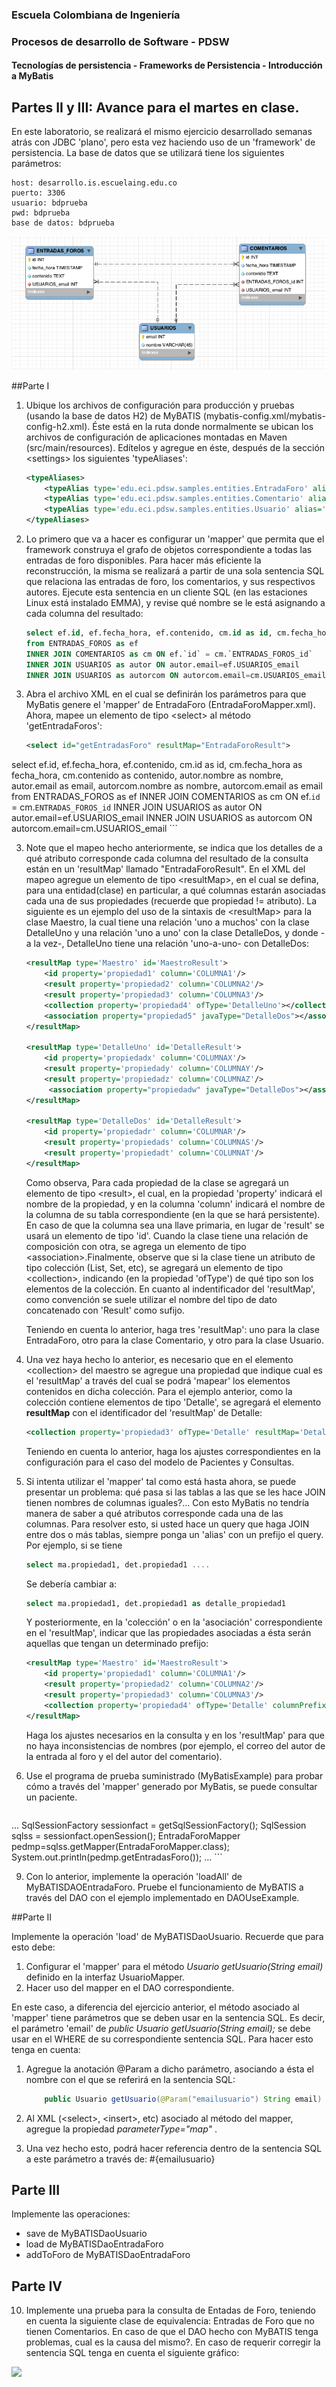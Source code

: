 ### Escuela Colombiana de Ingeniería
### Procesos de desarrollo de Software - PDSW
#### Tecnologías de persistencia - Frameworks de Persistencia - Introducción a MyBatis

## Partes II y III: Avance para el martes en clase.


En este laboratorio, se realizará el mismo ejercicio desarrollado semanas atrás con JDBC 'plano', pero esta vez haciendo uso de un 'framework' de persistencia. La base de datos que se utilizará tiene los siguientes parámetros:

	host: desarrollo.is.escuelaing.edu.co
	puerto: 3306
	usuario: bdprueba
	pwd: bdprueba
	base de datos: bdprueba

![](img/FORUMS_MODEL.png)

##Parte I

1. Ubique los archivos de configuración para producción y pruebas (usando la base de datos H2) de MyBATIS (mybatis-config.xml/mybatis-config-h2.xml). Éste está en la ruta donde normalmente se ubican los archivos de configuración de aplicaciones montadas en Maven (src/main/resources). Edítelos y agregue en éste, después de la sección &lt;settings&gt; los siguientes 'typeAliases':

	```xml
    <typeAliases>
        <typeAlias type='edu.eci.pdsw.samples.entities.EntradaForo' alias='EntradaForo'/>
        <typeAlias type='edu.eci.pdsw.samples.entities.Comentario' alias='Comentario'/>
        <typeAlias type='edu.eci.pdsw.samples.entities.Usuario' alias='Usuario'/>
    </typeAliases>             
	```

2. Lo primero que va a hacer es configurar un 'mapper' que permita que el framework construya el grafo de objetos correspondiente a todas las entradas de foro disponibles. Para hacer más eficiente la reconstrucción, la misma se realizará a partir de una sola sentencia SQL que relaciona las entradas de foro, los comentarios, y sus respectivos autores. Ejecute esta sentencia en un cliente SQL (en las estaciones Linux está instalado EMMA), y revise qué nombre se le está asignando a cada columna del resultado:

	```sql
	select ef.id, ef.fecha_hora, ef.contenido, cm.id as id, cm.fecha_hora as fecha_hora, cm.contenido as contenido, 	autor.nombre as nombre, autor.email as email, autorcom.nombre as nombre,  autorcom.email as emai 
	from ENTRADAS_FOROS as ef 
	INNER JOIN COMENTARIOS as cm ON ef.`id` = cm.`ENTRADAS_FOROS_id` 
	INNER JOIN USUARIOS as autor ON autor.email=ef.USUARIOS_email 
	INNER JOIN USUARIOS as autorcom ON autorcom.email=cm.USUARIOS_email
	```

2. Abra el archivo XML en el cual se definirán los parámetros para que MyBatis genere el 'mapper' de EntradaForo (EntradaForoMapper.xml). Ahora, mapee un elemento de tipo \<select> al método 'getEntradaForos':

	```xml
    <select id="getEntradasForo" resultMap="EntradaForoResult">
select ef.id, ef.fecha_hora, ef.contenido, cm.id as id, cm.fecha_hora as fecha_hora, cm.contenido as contenido, autor.nombre as nombre, autor.email as email, autorcom.nombre as nombre,  autorcom.email as email
from ENTRADAS_FOROS as ef 
INNER JOIN COMENTARIOS as cm ON ef.`id` = cm.`ENTRADAS_FOROS_id` 
INNER JOIN USUARIOS as autor ON autor.email=ef.USUARIOS_email
INNER JOIN USUARIOS as autorcom ON autorcom.email=cm.USUARIOS_email
    </select>
	```

3. Note que el mapeo hecho anteriormente, se indica que los detalles de a qué atributo corresponde cada columna del resultado de la consulta están en un 'resultMap' llamado "EntradaForoResult". En el XML del mapeo agregue un elemento de tipo &lt;resultMap&gt;, en el cual se defina, para una entidad(clase) en particular, a qué columnas estarán asociadas cada una de sus propiedades (recuerde que propiedad != atributo). La siguiente es un ejemplo del uso de la sintaxis de &lt;resultMap&gt; para la clase Maestro, la cual tiene una relación 'uno a muchos' con la clase DetalleUno y una relación 'uno a uno' con la clase DetalleDos, y donde -a la vez-, DetalleUno tiene una relación 'uno-a-uno- con DetalleDos:

	```xml
    <resultMap type='Maestro' id='MaestroResult'>
        <id property='propiedad1' column='COLUMNA1'/>
        <result property='propiedad2' column='COLUMNA2'/>
        <result property='propiedad3' column='COLUMNA3'/>  
        <collection property='propiedad4' ofType='DetalleUno'></collection>
		<association property="propiedad5" javaType="DetalleDos"></association>      
    </resultMap>

    <resultMap type='DetalleUno' id='DetalleResult'>
        <id property='propiedadx' column='COLUMNAX'/>
        <result property='propiedady' column='COLUMNAY'/>
        <result property='propiedadz' column='COLUMNAZ'/> 
		 <association property="propiedadw" javaType="DetalleDos"></association>      
    </resultMap>
    
    <resultMap type='DetalleDos' id='DetalleResult'>
        <id property='propiedadr' column='COLUMNAR'/>
        <result property='propiedads' column='COLUMNAS'/>
        <result property='propiedadt' column='COLUMNAT'/>        
    </resultMap>

	```

	Como observa, Para cada propiedad de la clase se agregará un elemento de tipo &lt;result&gt;, el cual, en la propiedad 'property' indicará el nombre de la propiedad, y en la columna 'column' indicará el nombre de la columna de su tabla correspondiente (en la que se hará persistente). En caso de que la columna sea una llave primaria, en lugar de 'result' se usará un elemento de tipo 'id'. Cuando la clase tiene una relación de composición con otra, se agrega un elemento de tipo &lt;association&gt;.Finalmente, observe que si la clase tiene un atributo de tipo colección (List, Set, etc), se agregará un elemento de tipo &lt;collection&gt;, indicando (en la propiedad 'ofType') de qué tipo son los elementos de la colección. En cuanto al indentificador del 'resultMap', como convención se suele utilizar el nombre del tipo de dato concatenado con 'Result' como sufijo.
	
	Teniendo en cuenta lo anterior, haga tres 'resultMap': uno para la clase EntradaForo, otro para la clase Comentario, y otro para la clase Usuario. 

5. Una vez haya hecho lo anterior, es necesario que en el elemento &lt;collection&gt; del maestro se agregue una propiedad que indique cual es el 'resultMap' a través del cual se podrá 'mapear' los elementos contenidos en dicha colección. Para el ejemplo anterior, como la colección contiene elementos de tipo 'Detalle', se agregará el elemento __resultMap__ con el identificador del 'resultMap' de Detalle:

	```xml
	<collection property='propiedad3' ofType='Detalle' resultMap='DetalleResult'></collection>
	```

	Teniendo en cuenta lo anterior, haga los ajustes correspondientes en la configuración para el caso del modelo de Pacientes y Consultas.

	
7. Si intenta utilizar el 'mapper' tal como está hasta ahora, se puede presentar un problema: qué pasa si las tablas a las que se les hace JOIN tienen nombres de columnas iguales?... Con esto MyBatis no tendría manera de saber a qué atributos corresponde cada una de las columnas. Para resolver esto, si usted hace un query que haga JOIN entre dos o más tablas, siempre ponga un 'alias' con un prefijo el query. Por ejemplo, si se tiene

	```sql	
	select ma.propiedad1, det.propiedad1 ....
	```	

	Se debería cambiar a:

	```sql		
	select ma.propiedad1, det.propiedad1 as detalle_propiedad1
	```

	Y posteriormente, en la 'colección' o en la 'asociación' correspondiente en el 'resultMap', indicar que las propiedades asociadas a ésta serán aquellas que tengan un determinado prefijo:


	```xml
    <resultMap type='Maestro' id='MaestroResult'>
        <id property='propiedad1' column='COLUMNA1'/>
        <result property='propiedad2' column='COLUMNA2'/>
        <result property='propiedad3' column='COLUMNA3'/>        
        <collection property='propiedad4' ofType='Detalle' columnPrefix='detalle_'></collection>
    </resultMap>
	```
	Haga los ajustes necesarios en la consulta y en los 'resultMap' para que no haya inconsistencias de nombres (por ejemplo, el correo del autor de la entrada al foro y el del autor del comentario).


8. Use el programa de prueba suministrado (MyBatisExample) para probar cómo a través del 'mapper' generado por MyBatis, se puede consultar un paciente. 

	```java	
...
SqlSessionFactory sessionfact = getSqlSessionFactory();
SqlSession sqlss = sessionfact.openSession();
EntradaForoMapper pedmp=sqlss.getMapper(EntradaForoMapper.class);
System.out.println(pedmp.getEntradasForo());
...
	```

9. Con lo anterior, implemente la operación 'loadAll' de MyBATISDAOEntradaForo. Pruebe el funcionamiento de MyBATIS a través del DAO con el ejemplo implementado en DAOUseExample.


##Parte II

Implemente la operación 'load' de MyBATISDaoUsuario. Recuerde que para esto debe:

1. Configurar el 'mapper' para el método _Usuario getUsuario(String email)_ definido en la interfaz UsuarioMapper.
2. Hacer uso del mapper en el DAO correspondiente.

En este caso, a diferencia del ejercicio anterior, el método asociado al 'mapper' tiene parámetros que se deben usar en la sentencia SQL. Es decir, el parámetro 'email' de  _public Usuario getUsuario(String email);_ se debe usar en el WHERE de su correspondiente sentencia SQL. Para hacer esto tenga en cuenta:

1. Agregue la anotación @Param a dicho parámetro, asociando a ésta el nombre con el que se referirá en la sentencia SQL:

	```java
		public Usuario getUsuario(@Param("emailusuario") String email)
	
	```

2. Al XML (\<select>, \<insert>, etc) asociado al método del mapper, agregue la propiedad _parameterType="map"_ .
3. Una vez hecho esto, podrá hacer referencia dentro de la sentencia SQL a este parámetro a través de: #{emailusuario}



## Parte III

Implemente las operaciones:

* save de MyBATISDaoUsuario
* load de MyBATISDaoEntradaForo
* addToForo de MyBATISDaoEntradaForo


## Parte IV
10. Implemente una prueba para la consulta de Entadas de Foro, teniendo en cuenta la siguiente clase de equivalencia: Entradas de Foro que no tienen Comentarios. En caso de que el DAO hecho con MyBATIS tenga problemas, cual es la causa del mismo?. En caso de requerir corregir la sentencia SQL tenga en cuenta el siguiente gráfico:

![](http://4.bp.blogspot.com/-_HsHikmChBI/VmQGJjLKgyI/AAAAAAAAEPw/JaLnV0bsbEo/s1600/sql%2Bjoins%2Bguide%2Band%2Bsyntax.jpg)
